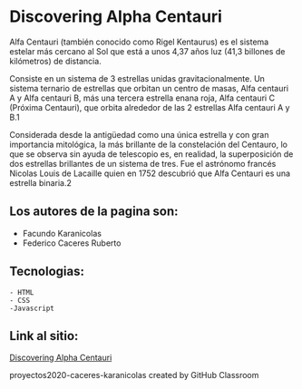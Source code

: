# Discovering Alpha Centauri

Alfa Centauri (también conocido como Rigel Kentaurus) es el sistema estelar más cercano al Sol que está a unos 4,37 años luz (41,3 billones de kilómetros) de distancia.

Consiste en un sistema de 3 estrellas unidas gravitacionalmente. Un sistema ternario de estrellas que orbitan un centro de masas, Alfa centauri A y Alfa centauri B, más una tercera estrella enana roja, Alfa centauri C (Próxima Centauri), que orbita alrededor de las 2 estrellas Alfa centauri A y B.1​

Considerada desde la antigüedad como una única estrella y con gran importancia mitológica, la más brillante de la constelación del Centauro, lo que se observa sin ayuda de telescopio es, en realidad, la superposición de dos estrellas brillantes de un sistema de tres. Fue el astrónomo francés Nicolas Louis de Lacaille quien en 1752 descubrió que Alfa Centauri es una estrella binaria.2​


## Los autores de la pagina son:

  - Facundo Karanicolas
  - Federico Caceres Ruberto
  
 ## Tecnologias:
    - HTML
    - CSS
    -Javascript


 ## Link al sitio:
 
  [Discovering Alpha Centauri](https://ucc-labcompu2.github.io/proyectos2020-caceres-karanicolas/index.html)

proyectos2020-caceres-karanicolas created by GitHub Classroom

